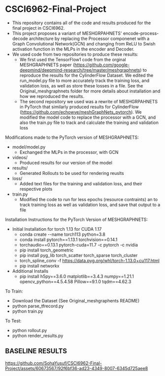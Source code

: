 # CSCI6962-Final-Project
- This repository contains all of the code and results produced for the final project in CSCI6962.
- This project proposes a variant of MESHGRPAHNETS' encode-process-decode architecture by replacing the Processor componenet with a Graph Convolutional Network(GCN) and changing from ReLU to Swish activation function in the MLPs in the encoder and Decoder.
- We used code from two repositories to produce these results:
    -  We first used the TensorFlow1 code from the orginal MESHGRAPHNETS paper (https://github.com/google-deepmind/deepmind-research/tree/master/meshgraphnets) to reproduce the results for the CylinderFlow Dataset. We edited the run_model.py file to more accurately track the training loss, and validation loss, as well as store these losses in a file. See the Original_meshgraphnets folder for more details about installation and how we reproduced the results.
    -  The second repository we used was a rewrite of MESHGRPAHNETS in PyTorch that similarly produced results for CylinderFlow (https://github.com/echowve/meshGraphNets_pytorch). We modified the model code to replace the processor with a GCN, and also the train.py file to track and calculate the training and validation loss
 
Modifications made to the PyTorch version of MESHGRAPHNETS:
  - model/model.py
     - Exchanged the MLPs in the processor, with GCN
  - videos/
     - Produced results for our version of the model
  - results/
     - Generated Rollouts to be used for rendering reuslts
  - loss/
     - Added text files for the training and validation loss, and their respective plots
  - train.py
     - Modified the code to run for less epochs (resource contraints) an to track training loss as well as validation loss, and save that output to a file
 
Installation Instructions for the PyTorch Version of MESHGRAPHNETS:
  - Initial Installation for torch 1.13 for CUDA 1.17
     - conda create --name torch113 python=3.8
     - conda install pytorch==1.13.1 torchvision==0.14.1
     - torchaudio==0.13.1 pytorch-cuda=11.7 -c pytorch -c nvidia
     - pip install torch_geometric
     - pip install pyg_lib torch_scatter torch_sparse torch_cluster
     - torch_spline_conv -f https://data.pyg.org/whl/torch-1.13.0+cu117.html
     - pip install networkx
  - Additional Installs
     - pip install h5py==3.6.0 matplotlib==3.4.3 numpy==1.21.1 opencv_python==4.5.4.58 Pillow==9.1.0 tqdm==4.62.3
   
To Train: 
  - Download the Dataset (See Original_meshgraphents README)
  - python parse_tfrecord.py
  - python train.py

To Test:
  - python rollout.py
  - python render_results.py



## BASELINE RESULTS
https://github.com/SohaYusuf/CSCI6962-Final-Project/assets/60673567/92f6bf36-ad23-4349-8007-6345d725aee8
